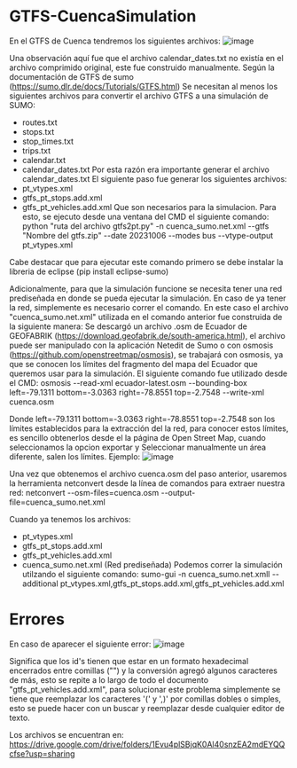 # GTFS-CuencaSimulation
En el GTFS de Cuenca tendremos los siguientes archivos:
![image](https://github.com/AnaMarcillo/GTFS-CuencaSimulation/assets/138828744/f28e2862-44cf-4f61-be65-cada64989ff1)

Una observación aquí fue que el archivo calendar_dates.txt no existía en el archivo comprimido original, este fue construido manualmente.
Según la documentación de GTFS de sumo (https://sumo.dlr.de/docs/Tutorials/GTFS.html)
Se necesitan al menos los siguientes archivos para convertir el archivo GTFS a una simulación de SUMO:
- routes.txt 
- stops.txt
- stop_times.txt
- trips.txt
- calendar.txt
- calendar_dates.txt
Por esta razón era importante generar el archivo calendar_dates.txt
El siguiente paso fue generar los siguientes archivos:
- pt_vtypes.xml
- gtfs_pt_stops.add.xml
- gtfs_pt_vehicles.add.xml
Que son necesarios para la simulacion. Para esto, se ejecuto desde una ventana del CMD el siguiente comando:
python "ruta del archivo gtfs2pt.py" -n cuenca_sumo.net.xml --gtfs "Nombre del gtfs.zip" --date 20231006 --modes bus --vtype-output pt_vtypes.xml

Cabe destacar que para ejecutar este comando primero se debe instalar la libreria de eclipse (pip install eclipse-sumo)

Adicionalmente, para que la simulación funcione se necesita tener una red prediseñada en donde se pueda ejecutar la simulación. En caso de ya tener la red, simplemente es necesario correr el comando.
En este caso el archivo "cuenca_sumo.net.xml" utilizada en el comando anterior fue construida de la siguiente manera:
Se descargó un archivo .osm de Ecuador de GEOFABRIK (https://download.geofabrik.de/south-america.html), el archivo puede ser manipulado con la aplicación Netedit de Sumo o con osmosis (https://github.com/openstreetmap/osmosis), se trabajará con osmosis, ya que se conocen los límites del fragmento del mapa del Ecuador que queremos usar para la simulación. El siguiente comando fue utilizado desde el CMD:
osmosis --read-xml ecuador-latest.osm --bounding-box left=-79.1311 bottom=-3.0363 right=-78.8551 top=-2.7548 --write-xml cuenca.osm

Donde left=-79.1311 bottom=-3.0363 right=-78.8551 top=-2.7548 son los límites establecidos para la extracción del la red, para conocer estos límites, es sencillo obtenerlos desde el la página de Open Street Map, cuando seleccionamos la opcion exportar y Seleccionar manualmente un área diferente, salen los límites. Ejemplo:
![image](https://github.com/AnaMarcillo/GTFS-CuencaSimulation/assets/138828744/541e9580-acc2-4885-b39c-79162930935d)

Una vez que obtenemos el archivo cuenca.osm del paso anterior, usaremos la herramienta netconvert desde la línea de comandos para extraer nuestra red:
netconvert --osm-files=cuenca.osm --output-file=cuenca_sumo.net.xml

Cuando ya tenemos los archivos:
- pt_vtypes.xml
- gtfs_pt_stops.add.xml
- gtfs_pt_vehicles.add.xml
- cuenca_sumo.net.xml (Red prediseñada)
Podemos correr la simulación utilzando el siguiente comando:
sumo-gui -n cuenca_sumo.net.xmll --additional pt_vtypes.xml,gtfs_pt_stops.add.xml,gtfs_pt_vehicles.add.xml

# Errores

En caso de aparecer el siguiente error:
![image](https://github.com/AnaMarcillo/GTFS-CuencaSimulation/assets/138828744/5a6ec4c2-bef2-4261-b7fe-1fad7228dc64)

Significa que los id's tienen que estar en un formato hexadecimal encerrados entre comillas ("") y la conversión agregó algunos caracteres de más, esto se repite a lo largo de todo el documento "gtfs_pt_vehicles.add.xml", para solucionar este problema simplemente se tiene que reemplazar los caracteres '(' y ',)' por comillas dobles o simples, esto se puede hacer con un buscar y reemplazar desde cualquier editor de texto.

Los archivos se encuentran en:
https://drive.google.com/drive/folders/1Evu4plSBjqK0Al40snzEA2mdEYQQcfse?usp=sharing


